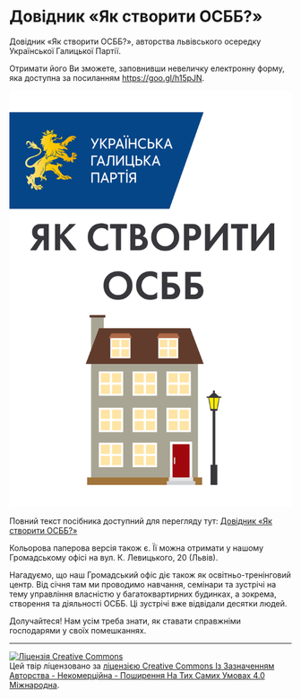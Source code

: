 # Довідник «Як створити ОСББ?»
Довідник «Як створити ОСББ?», авторства львівського осередку Української Галицької Партії. 

Отримати його Ви зможете, заповнивши невеличку електронну форму, яка доступна за посиланням https://goo.gl/h15pJN.

![Титульна сторінка довідника](images/osbb-guide-title.jpg "Як створити ОСББ?")

Повний текст посібника доступний для перегляду тут: [Довідник «Як створити ОСББ?»](osbb-guide.md)

Кольорова паперова версія також є. Її можна отримати у нашому Громадському офісі на вул. К. Левицького, 20 (Львів).

Нагадуємо, що наш Громадський офіс діє також як освітньо-тренінговий центр. Від січня там ми проводимо навчання, семінари та зустрічі на тему управління власністю у багатоквартирних будинках, а зокрема, створення та діяльності ‪ОСББ. Ці зустрічі вже відвідали десятки людей.

Долучайтеся! Нам усім треба знати, як ставати справжніми господарями у своїх помешканнях.

-------------
<a rel="license" href="http://creativecommons.org/licenses/by-nc-sa/4.0/"><img alt="Ліцензія Creative Commons" style="border-width:0" src="https://i.creativecommons.org/l/by-nc-sa/4.0/88x31.png" /></a><br />Цей твір ліцензовано за <a rel="license" href="http://creativecommons.org/licenses/by-nc-sa/4.0/">ліцензією Creative Commons Із Зазначенням Авторства - Некомерційна - Поширення На Тих Самих Умовах 4.0 Міжнародна</a>.

